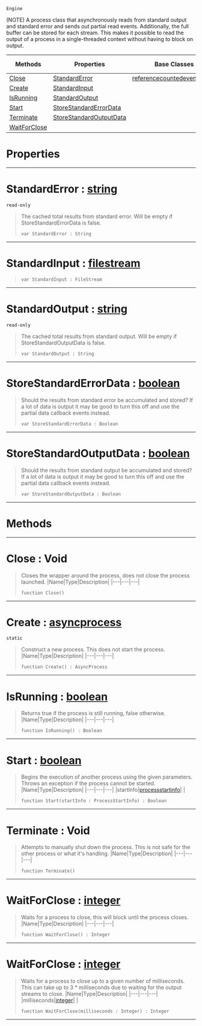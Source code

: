  `Engine`

(NOTE) A process class that asynchronously reads from standard output and standard error and sends out partial read events. Additionally, the full buffer can be stored for each stream. This makes it possible to read the output of a process in a single-threaded context without having to block on output.

|Methods|Properties|Base Classes|Derived Classes|
|---|---|---|---|
|[ Close](https://github.com/PlasmaEngine/PlasmaDocs/blob/master/code_reference/class_reference/asyncprocess.markdown#close-void)|[ StandardError](https://github.com/PlasmaEngine/PlasmaDocs/blob/master/code_reference/class_reference/asyncprocess.markdown#standarderror-plasma-engin)|[referencecountedeventobject](https://github.com/PlasmaEngine/PlasmaDocs/blob/master/code_reference/class_reference/referencecountedeventobject.markdown)| |
|[ Create](https://github.com/PlasmaEngine/PlasmaDocs/blob/master/code_reference/class_reference/asyncprocess.markdown#create-plasma-engine-docum)|[ StandardInput](https://github.com/PlasmaEngine/PlasmaDocs/blob/master/code_reference/class_reference/asyncprocess.markdown#standardinput-plasma-engin)| | |
|[ IsRunning](https://github.com/PlasmaEngine/PlasmaDocs/blob/master/code_reference/class_reference/asyncprocess.markdown#isrunning-plasma-engine-do)|[ StandardOutput](https://github.com/PlasmaEngine/PlasmaDocs/blob/master/code_reference/class_reference/asyncprocess.markdown#standardoutput-plasma-engi)| | |
|[ Start](https://github.com/PlasmaEngine/PlasmaDocs/blob/master/code_reference/class_reference/asyncprocess.markdown#start-plasma-engine-docume)|[ StoreStandardErrorData](https://github.com/PlasmaEngine/PlasmaDocs/blob/master/code_reference/class_reference/asyncprocess.markdown#storestandarderrordata-z)| | |
|[ Terminate](https://github.com/PlasmaEngine/PlasmaDocs/blob/master/code_reference/class_reference/asyncprocess.markdown#terminate-void)|[ StoreStandardOutputData](https://github.com/PlasmaEngine/PlasmaDocs/blob/master/code_reference/class_reference/asyncprocess.markdown#storestandardoutputdata)| | |
|[ WaitForClose](https://github.com/PlasmaEngine/PlasmaDocs/blob/master/code_reference/class_reference/asyncprocess.markdown#waitforclose-plasma-engine)| | | |


 #  Properties


---  
 #  StandardError : [string](https://github.com/PlasmaEngine/PlasmaDocs/blob/master/code_reference/lightning_base_types/string.markdown)

 `read-only`

> The cached total results from standard error. Will be empty if StoreStandardErrorData is false.
> ``` lang=cpp, name=Lightning
> var StandardError : String


---  
 #  StandardInput : [filestream](https://github.com/PlasmaEngine/PlasmaDocs/blob/master/code_reference/lightning_base_types/filestream.markdown)

> 
> ``` lang=cpp, name=Lightning
> var StandardInput : FileStream


---  
 #  StandardOutput : [string](https://github.com/PlasmaEngine/PlasmaDocs/blob/master/code_reference/lightning_base_types/string.markdown)

 `read-only`

> The cached total results from standard output. Will be empty if StoreStandardOutputData is false.
> ``` lang=cpp, name=Lightning
> var StandardOutput : String


---  
 #  StoreStandardErrorData : [boolean](https://github.com/PlasmaEngine/PlasmaDocs/blob/master/code_reference/lightning_base_types/boolean.markdown)

> Should the results from standard error be accumulated and stored? If a lot of data is output it may be good to turn this off and use the partial data callback events instead.
> ``` lang=cpp, name=Lightning
> var StoreStandardErrorData : Boolean


---  
 #  StoreStandardOutputData : [boolean](https://github.com/PlasmaEngine/PlasmaDocs/blob/master/code_reference/lightning_base_types/boolean.markdown)

> Should the results from standard output be accumulated and stored? If a lot of data is output it may be good to turn this off and use the partial data callback events instead.
> ``` lang=cpp, name=Lightning
> var StoreStandardOutputData : Boolean


---  
 #  Methods


---  
 #  Close : Void

> Closes the wrapper around the process, does not close the process launched.
> |Name|Type|Description|
> |---|---|---|
> ``` lang=cpp, name=Lightning
> function Close()
> ``` 


---  
 #  Create : [asyncprocess](https://github.com/PlasmaEngine/PlasmaDocs/blob/master/code_reference/class_reference/asyncprocess.markdown)

 `static`

> Construct a new process. This does not start the process.
> |Name|Type|Description|
> |---|---|---|
> ``` lang=cpp, name=Lightning
> function Create() : AsyncProcess
> ``` 


---  
 #  IsRunning : [boolean](https://github.com/PlasmaEngine/PlasmaDocs/blob/master/code_reference/lightning_base_types/boolean.markdown)

> Returns true if the process is still running, false otherwise.
> |Name|Type|Description|
> |---|---|---|
> ``` lang=cpp, name=Lightning
> function IsRunning() : Boolean
> ``` 


---  
 #  Start : [boolean](https://github.com/PlasmaEngine/PlasmaDocs/blob/master/code_reference/lightning_base_types/boolean.markdown)

> Begins the execution of another process using the given parameters. Throws an exception if the process cannot be started.
> |Name|Type|Description|
> |---|---|---|
> |startInfo|[processstartinfo](https://github.com/PlasmaEngine/PlasmaDocs/blob/master/code_reference/lightning_base_types/processstartinfo.markdown)| |
> ``` lang=cpp, name=Lightning
> function Start(startInfo : ProcessStartInfo) : Boolean
> ``` 


---  
 #  Terminate : Void

> Attempts to manually shut down the process. This is not safe for the other process or what it's handling.
> |Name|Type|Description|
> |---|---|---|
> ``` lang=cpp, name=Lightning
> function Terminate()
> ``` 


---  
 #  WaitForClose : [integer](https://github.com/PlasmaEngine/PlasmaDocs/blob/master/code_reference/lightning_base_types/integer.markdown)

> Waits for a process to close, this will block until the process closes.
> |Name|Type|Description|
> |---|---|---|
> ``` lang=cpp, name=Lightning
> function WaitForClose() : Integer
> ``` 


---  
 #  WaitForClose : [integer](https://github.com/PlasmaEngine/PlasmaDocs/blob/master/code_reference/lightning_base_types/integer.markdown)

> Waits for a process to close up to a given number of milliseconds. This can take up to 3 * milliseconds due to waiting for the output streams to close.
> |Name|Type|Description|
> |---|---|---|
> |milliseconds|[integer](https://github.com/PlasmaEngine/PlasmaDocs/blob/master/code_reference/lightning_base_types/integer.markdown)| |
> ``` lang=cpp, name=Lightning
> function WaitForClose(milliseconds : Integer) : Integer
> ``` 


---  
 

 